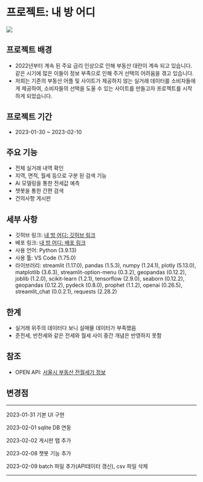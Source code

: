 
# 프로젝트: 내 방 어디

<image src = 'image.PNG'>

## 프로젝트 배경
- 2022년부터 계속 된 주요 금리 인상으로 인해 부동산 대란이 계속 되고 있습니다. 같은 시기에 많은 이들이 정보 부족으로 인해 주거 선택의 어려움을 겪고 있습니다.
- 저희는 기존의 부동산 어플 및 사이트가 제공하지 않는 실거래 데이터를 소비자들에게 제공하여, 소비자들의 선택을 도울 수 있는 사이트를 만들고자 프로젝트를 시작하게 되었습니다.

## 프로젝트 기간
- 2023-01-30 ~ 2023-02-10

## 주요 기능
- 전체 실거래 내역 확인
- 지역, 면적, 월세 등으로 구분 된 검색 기능
- Ai 모델링을 통한 전세값 예측
- 챗봇을 통한 간편 검색 
- 건의사항 게시판

## 세부 사항
- 깃허브 링크: [내 방 어디: 깃허브 링크](https://github.com/ohtaekyun/project4)
- 배포 링크: [내 방 어디: 배포 링크](https://ohtaekyun-project4-app-daesez.streamlit.app/)
- 사용 언어: Python (3.9.13)
- 사용 툴: VS Code (1.75.0)
- 라이브러리: streamlit (1.17.0), pandas (1.5.3), numpy (1.24.1), plotly (5.13.0), matplotlib (3.6.3), streamlit-option-menu (0.3.2), geopandas (0.12.2), joblib (1.2.0), scikit-learn (1.2.1), tensorflow (2.9.0), seaborn (0.12.2), geopandas (0.12.2), pydeck (0.8.0), prophet (1.1.2), openai (0.26.5), streamlit_chat (0.0.2.1), requests (2.28.2)


## 한계
- 실거래 위주의 데이터다 보니 실매물 데이터가 부족했음
- 준전세, 반전세와 같은 전세와 월세 사이 중간 개념은 반영하지 못함


## 참조
- OPEN API: [서울시 부동산 전월세가 정보](https://data.seoul.go.kr/dataList/OA-21276/S/1/datasetView.do)


## 변경점
***
2023-01-31
기본 UI 구현

2023-02-01
sqlite DB 연동

2023-02-02
게시판 탭 추가

2023-02-08
챗봇 기능 추가

2023-02-09
batch 파일 추가(API데이터 갱신), csv 파일 삭제
***